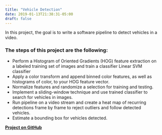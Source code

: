 ```yaml
---
title: "Vehicle Detection"
date: 2019-01-13T21:38:31-05:00
draft: false
---
```


In this project, the goal is to write a software pipeline to detect vehicles in a video. <!--more-->

### The steps of this project are the following:

* Perform a Histogram of Oriented Gradients (HOG) feature extraction on a labeled training set of images and train a classifier Linear SVM classifier
* Apply a color transform and append binned color features, as well as histograms of color, to your HOG feature vector.
* Normalize features and randomize a selection for training and testing.
* Implement a sliding-window technique and use trained classifier to search for vehicles in images.
* Run pipeline on a video stream and create a heat map of recurring detections frame by frame to reject outliers and follow detected vehicles.
* Estimate a bounding box for vehicles detected.

__[Project on GitHub](https://github.com/amintahmasbi/CarND-Vehicle-Detection)__
